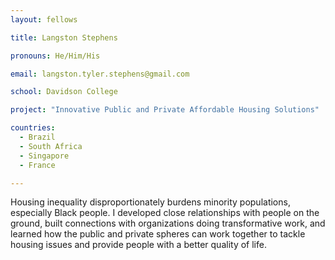 ```yaml
---
layout: fellows

title: Langston Stephens

pronouns: He/Him/His

email: langston.tyler.stephens@gmail.com

school: Davidson College

project: "Innovative Public and Private Affordable Housing Solutions"

countries:
  - Brazil
  - South Africa
  - Singapore
  - France

---
```


Housing inequality disproportionately burdens minority populations, especially Black people. I developed close relationships with people on the ground, built connections with organizations doing transformative work, and learned how the public and private spheres can work together to tackle housing issues and provide people with a better quality of life.
